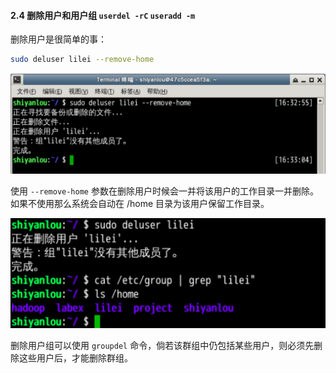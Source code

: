 #### 2.4 删除用户和用户组 `userdel -rC` `useradd -m`

删除用户是很简单的事：

```bash
sudo deluser lilei --remove-home
```

![3-2.4-1](4.4_删除用户以及用户组.assets/document-uid735639labid3timestamp1531731417990.png)

使用 `--remove-home` 参数在删除用户时候会一并将该用户的工作目录一并删除。如果不使用那么系统会自动在 /home 目录为该用户保留工作目录。

![图片描述](4.4_删除用户以及用户组.assets/uid871732-20200302-1583146790310.png)

删除用户组可以使用 `groupdel` 命令，倘若该群组中仍包括某些用户，则必须先删除这些用户后，才能删除群组。